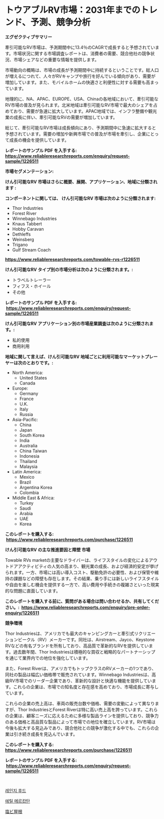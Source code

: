 <p><h1>トウアブルRV市場：2031年までのトレンド、予測、競争分析</h1></p><p><strong>エグゼクティブサマリー</strong></p>
<p><p>牽引可能なRV市場は、予測期間中に13.4％のCAGRで成長すると予想されています。市場状況に関する市場調査レポートは、消費者の需要、競合他社の競争状況、市場シェアなどの重要な情報を提供します。</p><p>市場動向の概略は、市場の成長が予測期間中に持続するということです。総人口が増えるにつれて、人々がRVキャンプや旅行を好んでいる傾向があり、需要が増加しています。また、モバイルホームの快適さと利便性に対する需要も高まっています。</p><p>地理的に、NA、APAC、EUROPE、USA、Chinaの各地域において、牽引可能なRV市場の普及が見られます。北米地域は牽引可能なRV市場で最大のシェアを占めており、需要が急速に拡大しています。APAC地域では、インフラ整備や観光業の成長に伴い、牽引可能なRVの需要が増加しています。</p><p>総じて、牽引可能なRV市場は成長傾向にあり、予測期間中に急速に拡大すると予想されています。需要の増加や新興市場での普及が市場を牽引し、企業にとって成長の機会を提供しています。</p></p>
<p><strong>レポートのサンプル PDF を入手する: <a href="https://www.reliableresearchreports.com/enquiry/request-sample/1226511">https://www.reliableresearchreports.com/enquiry/request-sample/1226511</a></strong></p>
<p><strong>市場セグメンテーション:</strong></p>
<p><strong> けん引可能なRV 市場はさらに概要、展開、アプリケーション、地域に分類されます :</strong></p>
<p><strong>コンポーネントに関しては、 けん引可能なRV 市場は次のように分類されます: &nbsp;</strong></p>
<p><ul><li>Thor Industries</li><li>Forest River</li><li>Winnebago Industries</li><li>Knaus Tabbert</li><li>Hobby Caravan</li><li>Dethleffs</li><li>Weinsberg</li><li>Trigano</li><li>Gulf Stream Coach</li></ul></p>
<p><strong><a href="https://www.reliableresearchreports.com/towable-rvs-r1226511">https://www.reliableresearchreports.com/towable-rvs-r1226511</a></strong></p>
<p><strong> けん引可能なRV タイプ別の市場分析は次のように分類されます。:</strong></p>
<p><ul><li>トラベルトレーラー</li><li>フィフス・ホイール</li><li>その他</li></ul></p>
<p><strong>レポートのサンプル PDF を入手する: &nbsp;<a href="https://www.reliableresearchreports.com/enquiry/request-sample/1226511">https://www.reliableresearchreports.com/enquiry/request-sample/1226511</a></strong></p>
<p><strong> けん引可能なRV アプリケーション別の市場産業調査は次のように分類されます。:</strong></p>
<p><ul><li>私的使用</li><li>商用利用</li></ul></p>
<p><strong>地域に関して言えば、けん引可能なRV 地域ごとに利用可能なマーケットプレーヤーは次のとおりです。:</strong></p>
<p><ul>
    <li>
        North America:
        <ul>
            <li>United States</li>
            <li>Canada</li>
        </ul>
    </li>
    <li>
        Europe:
        <ul>
            <li>Germany</li>
            <li>France</li>
            <li>U.K.</li>
            <li>Italy</li>
            <li>Russia</li>
        </ul>
    </li>
    <li>
        Asia-Pacific:
        <ul>
            <li>China</li>
            <li>Japan</li>
            <li>South Korea</li>
            <li>India</li>
            <li>Australia</li>
            <li>China Taiwan</li>
            <li>Indonesia</li>
            <li>Thailand</li>
            <li>Malaysia</li>
        </ul>
    </li>
    <li>
        Latin America:
        <ul>
            <li>Mexico</li>
            <li>Brazil</li>
            <li>Argentina Korea</li>
            <li>Colombia</li>
        </ul>
    </li>
    <li>
        Middle East & Africa:
        <ul>
            <li>Turkey</li>
            <li>Saudi</li>
            <li>Arabia</li>
            <li>UAE</li>
            <li>Korea</li>
        </ul>
    </li>
    </ul></p>
<p><strong>このレポートを購入する: &nbsp;<a href="https://www.reliableresearchreports.com/purchase/1226511">https://www.reliableresearchreports.com/purchase/1226511</a></strong></p>
<p><strong>けん引可能なRV の主な推進要因と障壁 市場</strong></p>
<p><p>Towable RVs marketの主要なドライバーは、ライフスタイルの変化によるアウトドアアクティビティの人気の高まり、観光業の成長、および経済的安定が挙げられます。一方、市場には高い導入コスト、駆動免許の必要性、および保管や維持の課題などの障壁も存在します。その結果、乗り手には新しいライフスタイルや自由を楽しむ機会を提供する一方で、高い費用や手続きの複雑さといった現実的な問題に直面しています。</p></p>
<p><strong>このレポートを購入する前に、質問がある場合は問い合わせるか、共有してください。:&nbsp; <a href="https://www.reliableresearchreports.com/enquiry/pre-order-enquiry/1226511">https://www.reliableresearchreports.com/enquiry/pre-order-enquiry/1226511</a></strong></p>
<p><strong>競争環境</strong></p>
<p><p>Thor Industriesは、アメリカでも最大のキャンピングカーと牽引式リクリエーションビークル（RV）メーカーです。同社は、Airstream、Jayco、Keystone RVなどの有名ブランドを所有しており、高品質で革新的なRVを提供しています。過去数年間、Thor Industriesは積極的な買収と戦略的なパートナーシップを通じて業界内での地位を強化しています。</p><p>また、Forest Riverは、アメリカでもトップクラスのRVメーカーの1つであり、同社の製品は幅広い価格帯で販売されています。Winnebago Industriesは、高級RV市場でのリーダー企業であり、革新的な設計と快適な機能を提供しています。これらの企業は、市場での知名度と存在感を高めており、市場成長に寄与しています。</p><p>これらの企業の売上高は、車両の販売台数や価格、需要の変動によって異なりますが、Thor IndustriesとForest Riverは特に高い売上高を誇っています。これらの企業は、顧客ニーズに応えるために多様な製品ラインを提供しており、競争力のある価格と高品質な製品によって市場での地位を確立しています。RV市場は今後も拡大する見込みであり、競合他社との競争が激化する中でも、これらの企業は引き続き成長を見込んでいます。</p></p>
<p><strong>このレポートを購入する: &nbsp; <a href="https://www.reliableresearchreports.com/purchase/1226511">https://www.reliableresearchreports.com/purchase/1226511</a></strong></p>
<p><strong>レポートのサンプル PDF を入手する: &nbsp;<a href="https://www.reliableresearchreports.com/enquiry/request-sample/1226511">https://www.reliableresearchreports.com/enquiry/request-sample/1226511</a></strong><strong></strong></p>
<p>&nbsp;</p>
<p><p><a href="https://github.com/CorEmtymerich56566/Market-Research-Report-List-1/blob/main/618198819544.md">레인지 후드</a></p><p><a href="https://github.com/GabrielBlanda5656/Market-Research-Report-List-1/blob/main/115594919543.md">에틸 메르캅탄</a></p><p><a href="https://github.com/EstelWisozk1/Market-Research-Report-List-1/blob/main/810682121007.md">塩ビ屋根</a></p></p>
